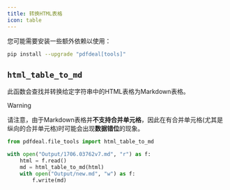 ```yaml
---
title: 转换HTML表格
icon: table
---
```

您可能需要安装一些额外依赖以使用：

```bash
pip install --upgrade "pdfdeal[tools]"
```

## `html_table_to_md`<Badge text="需要0.4.10+版本" type="warning" />

此函数会查找并转换给定字符串中的HTML表格为Markdown表格。

> [!warning]
> 请注意，由于Markdown表格并**不支持合并单元格**，因此在有合并单元格(尤其是纵向的合并单元格)时可能会出现**数据错位**的现象。

```python
from pdfdeal.file_tools import html_table_to_md

with open("Output/1706.03762v7.md", "r") as f:
    html = f.read()
    md = html_table_to_md(html)
    with open("Output/new.md", "w") as f:
        f.write(md)
```